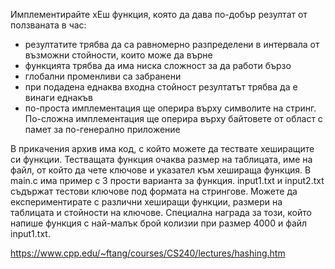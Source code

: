Имплементирайте хEш функция, която да дава по-добър резултат от ползваната в час:
- резултатите трябва да са равномерно разпределени в интервала от възможни стойности, които може да върне
- функцията трябва да има ниска сложност за да работи бързо
- глобални променливи са забранени
- при подадена еднаква входна стойност резултатът трябва да е винаги еднакъв
- по-проста имплементация ще оперира върху символите на стринг. По-сложна имплементация ще оперира върху байтовете от област с памет за по-генерално приложение


В прикачения архив има код, с който можете да тествате хеширащите си функции. Тестващата функция очаква размер на таблицата, име на файл, от който да чете ключове и указател към хешираща функция. В main.c има пример с 3 прости варианта за функция. input1.txt и input2.txt съдържат тестови ключове под формата на стрингове. Можете да експериментирате с различни хеширащи функции, размери на таблицата и стойности на ключове. Специална награда за този, който напише функция с най-малък брой колизии при размер 4000 и файл input1.txt.

https://www.cpp.edu/~ftang/courses/CS240/lectures/hashing.htm
